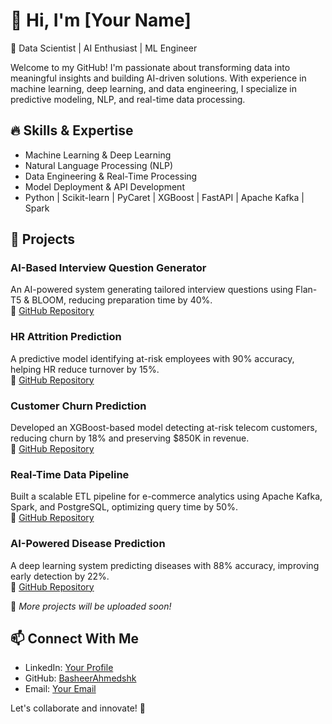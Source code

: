 # 👋 Hi, I'm [Your Name]  
🚀 Data Scientist | AI Enthusiast | ML Engineer  

Welcome to my GitHub! I'm passionate about transforming data into meaningful insights and building AI-driven solutions. With experience in machine learning, deep learning, and data engineering, I specialize in predictive modeling, NLP, and real-time data processing.  

## 🔥 Skills & Expertise  
- Machine Learning & Deep Learning  
- Natural Language Processing (NLP)  
- Data Engineering & Real-Time Processing  
- Model Deployment & API Development  
- Python | Scikit-learn | PyCaret | XGBoost | FastAPI | Apache Kafka | Spark  

## 📂 Projects  
### AI-Based Interview Question Generator  
An AI-powered system generating tailored interview questions using Flan-T5 & BLOOM, reducing preparation time by 40%.  
🔗 [GitHub Repository](https://github.com/BasheerAhmedshk/InterviewQGen)  

### HR Attrition Prediction  
A predictive model identifying at-risk employees with 90% accuracy, helping HR reduce turnover by 15%.  
🔗 [GitHub Repository](https://github.com/BasheerAhmedshk/HR-Attrition)  

### Customer Churn Prediction  
Developed an XGBoost-based model detecting at-risk telecom customers, reducing churn by 18% and preserving $850K in revenue.  
🔗 [GitHub Repository](https://github.com/BasheerAhmedshk/ChurnPrediction)  

### Real-Time Data Pipeline  
Built a scalable ETL pipeline for e-commerce analytics using Apache Kafka, Spark, and PostgreSQL, optimizing query time by 50%.  
🔗 [GitHub Repository](https://github.com/BasheerAhmedshk/RTDataPipeline)  

### AI-Powered Disease Prediction  
A deep learning system predicting diseases with 88% accuracy, improving early detection by 22%.  
🔗 [GitHub Repository](https://github.com/BasheerAhmedshk/MedicalAI)  

🔨 *More projects will be uploaded soon!*  

## 📫 Connect With Me  
- LinkedIn: [Your Profile](#)  
- GitHub: [BasheerAhmedshk](https://github.com/BasheerAhmedshk)  
- Email: [Your Email](mailto:your.email@example.com)  

Let's collaborate and innovate! 🚀  



